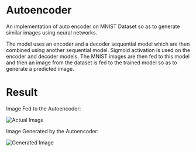 # Autoencoder
An implementation of auto encoder on MNIST Dataset so as to generate similar images using neural networks.

The model uses an encoder and a decoder sequential model which are then combined using another sequential model. Sigmoid activation is used on the encoder and decoder models. The MNIST images are then fed to this model and then an image from the dataset is fed to the trained model so as to generate a predicted image.

# Result
Image Fed to the Autoencoder:


![Actual Image](https://github.com/adityakaushik99/Autoencoder/blob/master/Screenshot%202019-01-04%20at%2012.50.37%20PM.png)

Image Generated by the Autoencoder:


![Generated Image](https://github.com/adityakaushik99/Autoencoder/blob/master/Screenshot%202019-01-04%20at%2012.50.48%20PM.png)
